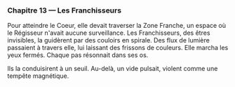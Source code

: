 ### Chapitre 13 — Les Franchisseurs
Pour atteindre le Coeur, elle devait traverser la Zone Franche, un espace où le Régisseur n'avait aucune surveillance. Les Franchisseurs, des êtres invisibles, la guidèrent par des couloirs en spirale. Des flux de lumière passaient à travers elle, lui laissant des frissons de couleurs. Elle marcha les yeux fermés. Chaque pas résonnait dans ses os.

Ils la conduisirent à un seuil. Au-delà, un vide pulsait, violent comme une tempête magnétique.

